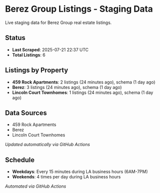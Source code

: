 # Berez Group Listings - Staging Data

Live staging data for Berez Group real estate listings.

## Status

- **Last Scraped**: 2025-07-21 22:37 UTC
- **Total Listings**: 6

## Listings by Property

- **459 Rock Apartments**: 2 listings (24 minutes ago), schema (1 day ago)
- **Berez**: 3 listings (24 minutes ago), schema (1 day ago)
- **Lincoln Court Townhomes**: 1 listings (24 minutes ago), schema (1 day ago)

## Data Sources

- 459 Rock Apartments
- Berez
- Lincoln Court Townhomes

*Updated automatically via GitHub Actions*

## Schedule

- **Weekdays**: Every 15 minutes during LA business hours (6AM-7PM)
- **Weekends**: 4 times per day during LA business hours

*Automated via GitHub Actions*
